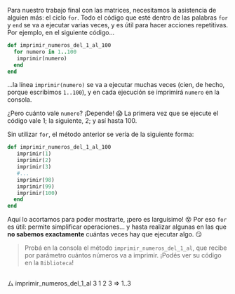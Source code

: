 Para nuestro trabajo final con las matrices, necesitamos la asistencia de alguien más: el ciclo `for`. Todo el código que esté dentro de las palabras `for` y `end` se va a ejecutar varias veces, y es útil para hacer acciones repetitivas. Por ejemplo, en el siguiente código...

```ruby
def imprimir_numeros_del_1_al_100
  for numero in 1..100
   imprimir(numero)
  end
end
```

...la línea `imprimir(numero)` se va a ejecutar muchas veces (cien, de hecho, porque escribimos `1..100`), y en cada ejecución se imprimirá `numero` en la consola.

¿Pero cuánto vale `numero`? ¡Depende! :scream: La primera vez que se ejecute el código vale 1; la siguiente, 2; y así hasta 100.

Sin utilizar `for`, el método anterior se vería de la siguiente forma:

```ruby
def imprimir_numeros_del_1_al_100
   imprimir(1)
   imprimir(2)
   imprimir(3)
   #...
   imprimir(98)
   imprimir(99)
   imprimir(100)
  end
end
```

Aquí lo acortamos para poder mostrarte, ¡pero es larguísimo! :dizzy_face: Por eso `for` es útil: permite simplificar operaciones... y hasta realizar algunas en las que **no sabemos exactamente** cuántas veces hay que ejecutar algo. :smirk:

> Probá en la consola el método `imprimir_numeros_del_1_al`, que recibe por parámetro cuántos números va a imprimir. ¡Podés ver su código en la `Biblioteca`!

> ```ruby
ム imprimir_numeros_del_1_al 3
1
2
3
=> 1..3
```